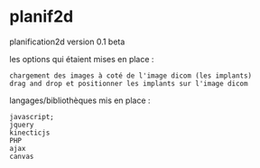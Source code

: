 # planif2d
planification2d version 0.1 beta

les options qui étaient mises en place : 

    chargement des images à coté de l'image dicom (les implants)
    drag and drop et positionner les implants sur l'image dicom
 
langages/bibliothèques mis en place : 
    
    javascript;
    jquery
    kinecticjs
    PHP
    ajax
    canvas
